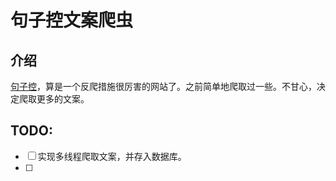 # 句子控文案爬虫

## 介绍

[句子控](https://www.juzikong.com/)，算是一个反爬措施很厉害的网站了。之前简单地爬取过一些。不甘心，决定爬取更多的文案。

## TODO:

- [ ] 实现多线程爬取文案，并存入数据库。
- [ ]  